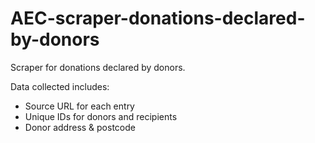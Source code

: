 # AEC-scraper-donations-declared-by-donors
Scraper for donations declared by donors.

Data collected includes:
- Source URL for each entry
- Unique IDs for donors and recipients
- Donor address & postcode
